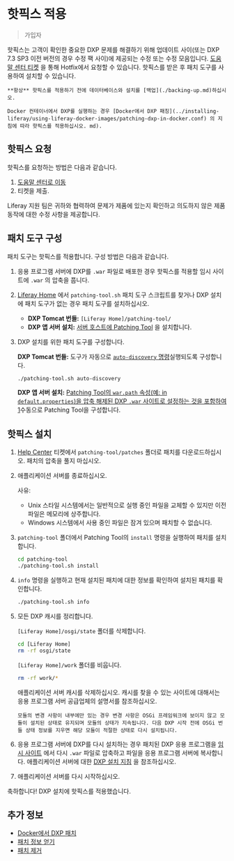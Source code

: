 # 핫픽스 적용

> 가입자

핫픽스는 고객이 확인한 중요한 DXP 문제를 해결하기 위해 업데이트 사이(또는 DXP 7.3 SP3 이전 버전의 경우 수정 팩 사이)에 제공되는 수정 또는 수정 모음입니다. [도움말 센터 티켓](https://help.liferay.com/hc) 을 통해 Hotfix에서 요청할 수 있습니다. 핫픽스를 받은 후 패치 도구를 사용하여 설치할 수 있습니다.

```{warning}
**항상** 핫픽스를 적용하기 전에 데이터베이스와 설치를 [백업](./backing-up.md)하십시오.
```

```{note}
Docker 컨테이너에서 DXP를 실행하는 경우 [Docker에서 DXP 패칭](../installing-liferay/using-liferay-docker-images/patching-dxp-in-docker.conf) 의 지침에 따라 핫픽스를 적용하십시오. md).
```

## 핫픽스 요청

핫픽스를 요청하는 방법은 다음과 같습니다.

1. [도움말 센터로 이동](https://help.liferay.com/hc)
1. 티켓을 제출.

Liferay 지원 팀은 귀하와 협력하여 문제가 제품에 있는지 확인하고 의도하지 않은 제품 동작에 대한 수정 사항을 제공합니다.

## 패치 도구 구성

패치 도구는 핫픽스를 적용합니다. 구성 방법은 다음과 같습니다.

1. 응용 프로그램 서버에 DXP를 `.war` 파일로 배포한 경우 핫픽스를 적용할 임시 사이트에 `.war` 의 압축을 풉니다.
1. [Liferay Home](../reference/liferay-home.md) 에서 `patching-tool.sh` 패치 도구 스크립트를 찾거나 DXP 설치에 패치 도구가 없는 경우 패치 도구를 설치하십시오.

    * **DXP Tomcat 번들:** `[Liferay Home]/patching-tool/`
    * **DXP 앱 서버 설치:** [서버 호스트에 Patching Tool](./reference/installing-the-patching-tool.md) 을 설치합니다.

1. DXP 설치를 위한 패치 도구를 구성합니다.

    **DXP Tomcat 번들:** 도구가 자동으로 [`auto-discovery` 명령](./reference/configuring-the-patching-tool.md)실행되도록 구성합니다.

    ```bash
    ./patching-tool.sh auto-discovery
    ```

    **DXP 앱 서버 설치:** [Patching Tool의 `war.path` 속성(예: in `default.properties`)을 압축 해제된 DXP `.war` 사이트로 설정하는 것을 포함하여 1](./reference/configuring-the-patching-tool.md)수동으로 Patching Tool을 구성합니다.

## 핫픽스 설치

1. [Help Center](https://help.liferay.com/hc) 티켓에서 `patching-tool/patches` 폴더로 패치를 다운로드하십시오. 패치의 압축을 풀지 마십시오.
1. 애플리케이션 서버를 종료하십시오.

    사유:

    * Unix 스타일 시스템에서는 일반적으로 실행 중인 파일을 교체할 수 있지만 이전 파일은 메모리에 상주합니다.
    * Windows 시스템에서 사용 중인 파일은 잠겨 있으며 패치할 수 없습니다.

1. `patching-tool` 폴더에서 Patching Tool의 `install` 명령을 실행하여 패치를 설치합니다.

    ```bash
    cd patching-tool
    ./patching-tool.sh install
    ```

1. `info` 명령을 실행하고 현재 설치된 패치에 대한 정보를 확인하여 설치된 패치를 확인합니다.

    ```bash
    ./patching-tool.sh info
    ```

1. 모든 DXP 캐시를 정리합니다.

    `[Liferay Home]/osgi/state` 폴더를 삭제합니다.

    ```bash
    cd [Liferay Home]
    rm -rf osgi/state
    ```

    `[Liferay Home]/work` 폴더를 비웁니다.

    ```bash
    rm -rf work/*
    ```

    애플리케이션 서버 캐시를 삭제하십시오. 캐시를 찾을 수 있는 사이트에 대해서는 응용 프로그램 서버 공급업체의 설명서를 참조하십시오.

    ```{note}
    모듈의 변경 사항이 내부에만 있는 경우 변경 사항은 OSGi 프레임워크에 보이지 않고 모듈이 설치된 상태로 유지되며 모듈의 상태가 지속됩니다. 다음 DXP 시작 전에 OSGi 번들 상태 정보를 지우면 해당 모듈이 적절한 상태로 다시 설치됩니다.
    ```

1. 응용 프로그램 서버에 DXP를 다시 설치하는 경우 패치된 DXP 응용 프로그램을 [임시 사이트](#preparing-to-patch-dxp-on-an-application-server) 에서 다시 `.war` 파일로 압축하고 파일을 응용 프로그램 서버에 복사합니다. 애플리케이션 서버에 대한 [DXP 설치 지침](../installing-liferay/installing-liferay-on-an-application-server.md) 을 참조하십시오.
1. 애플리케이션 서버를 다시 시작하십시오.

축하합니다! DXP 설치에 핫픽스를 적용했습니다.

## 추가 정보

* [Docker에서 DXP 패치](../installing-liferay/using-liferay-docker-images/patching-dxp-in-docker.md)
* [패치 정보 얻기](./reference/getting-patch-information.md)
* [패치 제거](./reference/uninstalling-patches.md)